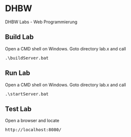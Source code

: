 # DHBW
DHBW Labs - Web Programmierung

## Build Lab
Open a CMD shell on Windows. Goto directory lab.x and call
<pre>
.\buildServer.bat
</pre>

## Run Lab
Open a CMD shell on Windows. Goto directory lab.x and call
<pre>
.\startServer.bat
</pre>

## Test Lab
Open a browser and locate
<pre>
http://localhost:8080/
</pre>

